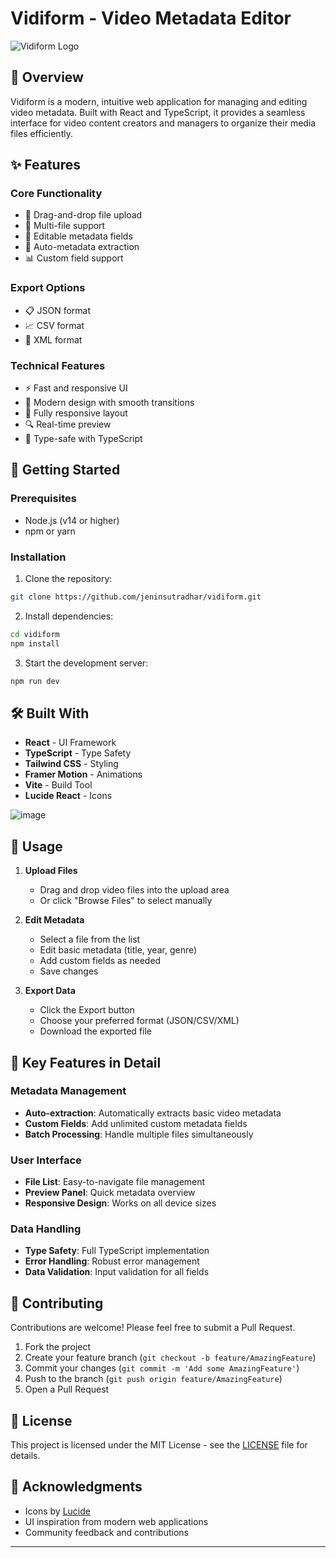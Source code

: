 # Vidiform - Video Metadata Editor

![Vidiform Logo](https://images.unsplash.com/photo-1536240478700-b869070f9279?auto=format&fit=crop&w=1200&h=400)

## 🎥 Overview

Vidiform is a modern, intuitive web application for managing and editing video metadata. Built with React and TypeScript, it provides a seamless interface for video content creators and managers to organize their media files efficiently.

## ✨ Features

### Core Functionality

- 📁 Drag-and-drop file upload
- 🎯 Multi-file support
- 📝 Editable metadata fields
- 🔄 Auto-metadata extraction
- 📊 Custom field support

### Export Options

- 📋 JSON format
- 📈 CSV format
- 📑 XML format

### Technical Features

- ⚡ Fast and responsive UI
- 🎨 Modern design with smooth transitions
- 📱 Fully responsive layout
- 🔍 Real-time preview
- 🎯 Type-safe with TypeScript

## 🚀 Getting Started

### Prerequisites

- Node.js (v14 or higher)
- npm or yarn

### Installation

1. Clone the repository:

```bash
git clone https://github.com/jeninsutradhar/vidiform.git
```

2. Install dependencies:

```bash
cd vidiform
npm install
```

3. Start the development server:

```bash
npm run dev
```

## 🛠️ Built With

- **React** - UI Framework
- **TypeScript** - Type Safety
- **Tailwind CSS** - Styling
- **Framer Motion** - Animations
- **Vite** - Build Tool
- **Lucide React** - Icons

![image](https://github.com/user-attachments/assets/5d342a92-4f4a-4591-80c6-140d0f012197)


## 📖 Usage

1. **Upload Files**

   - Drag and drop video files into the upload area
   - Or click "Browse Files" to select manually

2. **Edit Metadata**

   - Select a file from the list
   - Edit basic metadata (title, year, genre)
   - Add custom fields as needed
   - Save changes

3. **Export Data**
   - Click the Export button
   - Choose your preferred format (JSON/CSV/XML)
   - Download the exported file

## 🎯 Key Features in Detail

### Metadata Management

- **Auto-extraction**: Automatically extracts basic video metadata
- **Custom Fields**: Add unlimited custom metadata fields
- **Batch Processing**: Handle multiple files simultaneously

### User Interface

- **File List**: Easy-to-navigate file management
- **Preview Panel**: Quick metadata overview
- **Responsive Design**: Works on all device sizes

### Data Handling

- **Type Safety**: Full TypeScript implementation
- **Error Handling**: Robust error management
- **Data Validation**: Input validation for all fields

## 🤝 Contributing

Contributions are welcome! Please feel free to submit a Pull Request.

1. Fork the project
2. Create your feature branch (`git checkout -b feature/AmazingFeature`)
3. Commit your changes (`git commit -m 'Add some AmazingFeature'`)
4. Push to the branch (`git push origin feature/AmazingFeature`)
5. Open a Pull Request

## 📝 License

This project is licensed under the MIT License - see the [LICENSE](LICENSE) file for details.

## 🙏 Acknowledgments

- Icons by [Lucide](https://lucide.dev)
- UI inspiration from modern web applications
- Community feedback and contributions

---
